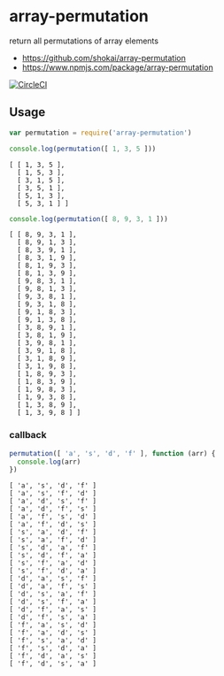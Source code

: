 # array-permutation

return all permutations of array elements

- https://github.com/shokai/array-permutation
- https://www.npmjs.com/package/array-permutation

[![CircleCI](https://circleci.com/gh/shokai/array-permutation.svg?style=svg)](https://circleci.com/gh/shokai/array-permutation)


## Usage

```js
var permutation = require('array-permutation')

console.log(permutation([ 1, 3, 5 ]))
```

```
[ [ 1, 3, 5 ],
  [ 1, 5, 3 ],
  [ 3, 1, 5 ],
  [ 3, 5, 1 ],
  [ 5, 1, 3 ],
  [ 5, 3, 1 ] ]
```


```js
console.log(permutation([ 8, 9, 3, 1 ]))
```

```
[ [ 8, 9, 3, 1 ],
  [ 8, 9, 1, 3 ],
  [ 8, 3, 9, 1 ],
  [ 8, 3, 1, 9 ],
  [ 8, 1, 9, 3 ],
  [ 8, 1, 3, 9 ],
  [ 9, 8, 3, 1 ],
  [ 9, 8, 1, 3 ],
  [ 9, 3, 8, 1 ],
  [ 9, 3, 1, 8 ],
  [ 9, 1, 8, 3 ],
  [ 9, 1, 3, 8 ],
  [ 3, 8, 9, 1 ],
  [ 3, 8, 1, 9 ],
  [ 3, 9, 8, 1 ],
  [ 3, 9, 1, 8 ],
  [ 3, 1, 8, 9 ],
  [ 3, 1, 9, 8 ],
  [ 1, 8, 9, 3 ],
  [ 1, 8, 3, 9 ],
  [ 1, 9, 8, 3 ],
  [ 1, 9, 3, 8 ],
  [ 1, 3, 8, 9 ],
  [ 1, 3, 9, 8 ] ]
```


### callback

```js
permutation([ 'a', 's', 'd', 'f' ], function (arr) {
  console.log(arr)
})
```

```
[ 'a', 's', 'd', 'f' ]
[ 'a', 's', 'f', 'd' ]
[ 'a', 'd', 's', 'f' ]
[ 'a', 'd', 'f', 's' ]
[ 'a', 'f', 's', 'd' ]
[ 'a', 'f', 'd', 's' ]
[ 's', 'a', 'd', 'f' ]
[ 's', 'a', 'f', 'd' ]
[ 's', 'd', 'a', 'f' ]
[ 's', 'd', 'f', 'a' ]
[ 's', 'f', 'a', 'd' ]
[ 's', 'f', 'd', 'a' ]
[ 'd', 'a', 's', 'f' ]
[ 'd', 'a', 'f', 's' ]
[ 'd', 's', 'a', 'f' ]
[ 'd', 's', 'f', 'a' ]
[ 'd', 'f', 'a', 's' ]
[ 'd', 'f', 's', 'a' ]
[ 'f', 'a', 's', 'd' ]
[ 'f', 'a', 'd', 's' ]
[ 'f', 's', 'a', 'd' ]
[ 'f', 's', 'd', 'a' ]
[ 'f', 'd', 'a', 's' ]
[ 'f', 'd', 's', 'a' ]
```